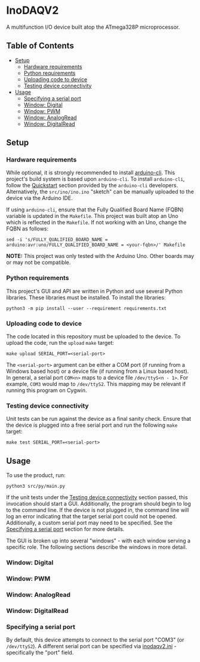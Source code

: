 # InoDAQV2
A multifunction I/O device built atop the ATmega328P microprocessor.
## Table of Contents
- [Setup](#setup)
    - [Hardware requirements](#hardware-requirements)
    - [Python requirements](#python-requirements)
    - [Uploading code to device](#uploading-code-to-device)
    - [Testing device connectivity](#testing-device-connectivity)
- [Usage](#usage)
    - [Specifying a serial port](#specifying-a-serial-port)
    - [Window: Digital](#window-digital)
    - [Window: PWM](#window-pwm)
    - [Window: AnalogRead](#window-analogread)
    - [Window: DigitalRead](#window-digitalread)

## Setup

### Hardware requirements
While optional, it is strongly recommended to install [arduino-cli](https://github.com/arduino/arduino-cli).
This project's build system is based upon `arduino-cli`. To install `arduino-cli`, follow the
[Quickstart](https://github.com/arduino/arduino-cli#quickstart) section provided by the `arduino-cli`
developers. Alternatively, the `src/ino/ino.ino` "sketch" can be manually uploaded to the device via the
Arduino IDE.

If using `arduino-cli`, ensure that the Fully Qualified Board Name (FQBN) variable is updated in the
`Makefile`. This project was built atop an Uno which is reflected in the `Makefile`. If not working with an
Uno, change the FQBN as follows:
```
sed -i 's/FULLY_QUALIFIED_BOARD_NAME = arduino:avr:uno/FULLY_QUALIFIED_BOARD_NAME = <your-fqbn>/' Makefile
```
**NOTE:** This project was only tested with the Arduino Uno. Other boards may or may not be compatible.

### Python requirements
This project's GUI and API are written in Python and use several Python libraries. These libraries must be
installed. To install the libraries:
```
python3 -m pip install --user --requirement requirements.txt
```

### Uploading code to device
The code located in this repository must be uploaded to the device. To upload the code, run the `upload`
`make` target:
```
make upload SERIAL_PORT=<serial-port>
```
The `<serial-port>` argument can be either a COM port (if running from a Windows based host) or a device file
(if running from a Linux based host). In general, a serial port `COM<n>` maps to a device file `/dev/ttyS<n -
1>`. For example, `COM3` would map to `/dev/ttyS2`. This mapping may be relevant if running this program on
Cygwin.

### Testing device connectivity
Unit tests can be run against the device as a final sanity check. Ensure that the device is plugged into a
free serial port and run the following `make` target:
```
make test SERIAL_PORT=<serial-port>
```

## Usage
To use the product, run:
```
python3 src/py/main.py
```
If the unit tests under the [Testing device connectivity](#testing-device-connectivity) section passed, this
invocation should start a GUI. Additionally, the program should begin to log to the command line. If the
device is not plugged in, the command line will log an error indicating that the target serial port could not
be opened. Additionally, a custom serial port may need to be specified. See the [Specifying a serial
port](#specifying-a-serial-port) section for more details.

The GUI is broken up into several "windows" - with each window serving a specific role. The following sections
describe the windows in more detail.

### Window: Digital
### Window: PWM
### Window: AnalogRead
### Window: DigitalRead

### Specifying a serial port
By default, this device attempts to connect to the serial port "COM3" (or `/dev/ttyS2`). A different serial
port can be specified via [inodaqv2.ini](./src/configs/inodaqv2.ini) - specifically the "port" field.
